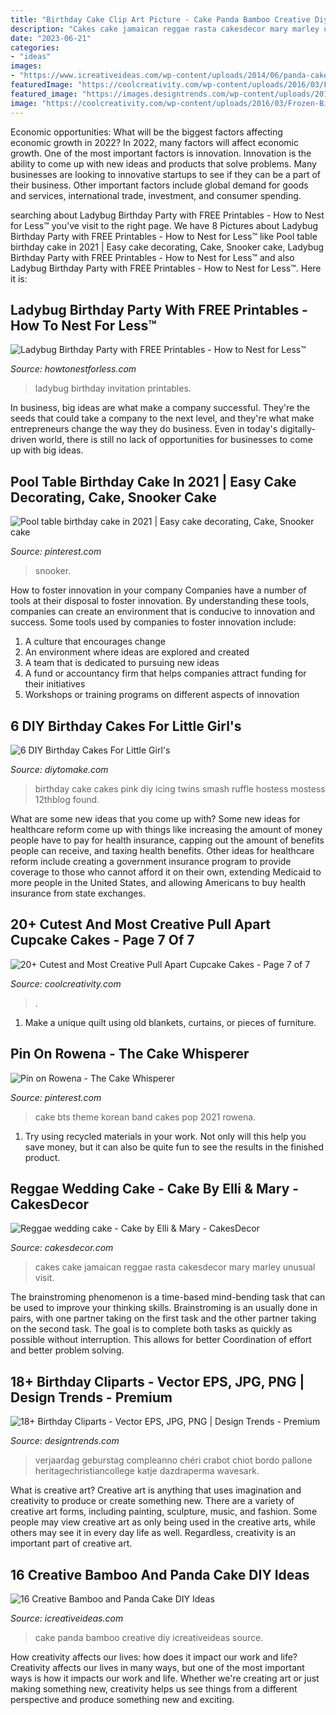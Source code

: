 ```yaml
---
title: "Birthday Cake Clip Art Picture - Cake Panda Bamboo Creative Diy Icreativeideas Source"
description: "Cakes cake jamaican reggae rasta cakesdecor mary marley unusual visit"
date: "2023-06-21"
categories:
- "ideas"
images:
- "https://www.icreativeideas.com/wp-content/uploads/2014/06/panda-cake-15.jpg"
featuredImage: "https://coolcreativity.com/wp-content/uploads/2016/03/Frozen-Birthday-Cake.jpg"
featured_image: "https://images.designtrends.com/wp-content/uploads/2016/11/07165532/Dog-Birthday-Clipart.jpg"
image: "https://coolcreativity.com/wp-content/uploads/2016/03/Frozen-Birthday-Cake.jpg"
---
```



Economic opportunities: What will be the biggest factors affecting economic growth in 2022?
In 2022, many factors will affect economic growth. One of the most important factors is innovation. Innovation is the ability to come up with new ideas and products that solve problems. Many businesses are looking to innovative startups to see if they can be a part of their business. Other important factors include global demand for goods and services, international trade, investment, and consumer spending.

	

		
searching about Ladybug Birthday Party with FREE Printables - How to Nest for Less™ you've visit to the right page. We have 8 Pictures about Ladybug Birthday Party with FREE Printables - How to Nest for Less™ like Pool table birthday cake in 2021 | Easy cake decorating, Cake, Snooker cake, Ladybug Birthday Party with FREE Printables - How to Nest for Less™ and also Ladybug Birthday Party with FREE Printables - How to Nest for Less™. Here it is:
		
    
## Ladybug Birthday Party With FREE Printables - How To Nest For Less™

<img loading=lazy src="https://howtonestforless.com/wp-content/uploads/2012/03/ladybug-birthday-invitation-428x600.jpg" onerror="this.onerror=null;this.src='https://tse3.mm.bing.net/th?id=OIP.bQPGnRsg-NH9M0_BU9HD1AAAAA&amp;pid=15.1';" alt="Ladybug Birthday Party with FREE Printables - How to Nest for Less™">

_Source: howtonestforless.com_

>ladybug birthday invitation printables. 

	

In business, big ideas are what make a company successful. They're the seeds that could take a company to the next level, and they're what make entrepreneurs change the way they do business. Even in today's digitally-driven world, there is still no lack of opportunities for businesses to come up with big ideas.

    
## Pool Table Birthday Cake In 2021 | Easy Cake Decorating, Cake, Snooker Cake

<img loading=lazy src="https://i.pinimg.com/736x/22/a6/9e/22a69e882ff4918d6fbe2bc89e77b88f.jpg" onerror="this.onerror=null;this.src='https://tse3.mm.bing.net/th?id=OIP.AGyKTU7OW5sNyiP9qTvhsQHaJ3&amp;pid=15.1';" alt="Pool table birthday cake in 2021 | Easy cake decorating, Cake, Snooker cake">

_Source: pinterest.com_

>snooker. 

	

How to foster innovation in your company
Companies have a number of tools at their disposal to foster innovation. By understanding these tools, companies can create an environment that is conducive to innovation and success. 
Some tools used by companies to foster innovation include: 

1. A culture that encourages change 
2. An environment where ideas are explored and created 
3. A team that is dedicated to pursuing new ideas 
4. A fund or accountancy firm that helps companies attract funding for their initiatives 
5. Workshops or training programs on different aspects of innovation 

    
## 6 DIY Birthday Cakes For Little Girl&#039;s

<img loading=lazy src="https://www.diytomake.com/wp-content/uploads/2015/09/pink-ruffle-smash-cake.jpg" onerror="this.onerror=null;this.src='https://tse1.mm.bing.net/th?id=OIP.H8iezy0lEMbNazfwgONTRAHaLH&amp;pid=15.1';" alt="6 DIY Birthday Cakes For Little Girl&#039;s">

_Source: diytomake.com_

>birthday cake cakes pink diy icing twins smash ruffle hostess mostess 12thblog found. 

	

What are some new ideas that you come up with?
Some new ideas for healthcare reform come up with things like increasing the amount of money people have to pay for health insurance, capping out the amount of benefits people can receive, and taxing health benefits. Other ideas for healthcare reform include creating a government insurance program to provide coverage to those who cannot afford it on their own, extending Medicaid to more people in the United States, and allowing Americans to buy health insurance from state exchanges.

    
## 20+ Cutest And Most Creative Pull Apart Cupcake Cakes - Page 7 Of 7

<img loading=lazy src="https://coolcreativity.com/wp-content/uploads/2016/03/Frozen-Birthday-Cake.jpg" onerror="this.onerror=null;this.src='https://tse1.mm.bing.net/th?id=OIP.B5hB8Ye79vKiqaeqbxPhygHaNK&amp;pid=15.1';" alt="20+ Cutest and Most Creative Pull Apart Cupcake Cakes - Page 7 of 7">

_Source: coolcreativity.com_

>. 

	

1. Make a unique quilt using old blankets, curtains, or pieces of furniture.

    
## Pin On Rowena - The Cake Whisperer

<img loading=lazy src="https://i.pinimg.com/736x/c7/34/d1/c734d14b8d2eb17f5f971d3ff0fa7331.jpg" onerror="this.onerror=null;this.src='https://tse3.mm.bing.net/th?id=OIP.WDLTJi9SugDyFzLaI35exAHaJ3&amp;pid=15.1';" alt="Pin on Rowena - The Cake Whisperer">

_Source: pinterest.com_

>cake bts theme korean band cakes pop 2021 rowena. 

	

1) Try using recycled materials in your work. Not only will this help you save money, but it can also be quite fun to see the results in the finished product.

    
## Reggae Wedding Cake - Cake By Elli &amp; Mary - CakesDecor

<img loading=lazy src="https://pic.cakesdecor.com/m/rpnwnhubwczhe5crgmf7.jpg" onerror="this.onerror=null;this.src='https://tse3.mm.bing.net/th?id=OIP.lt5BUr--PHAykEX4Ooog7QHaLH&amp;pid=15.1';" alt="Reggae wedding cake - Cake by Elli &amp; Mary - CakesDecor">

_Source: cakesdecor.com_

>cakes cake jamaican reggae rasta cakesdecor mary marley unusual visit. 

	

The brainstroming phenomenon is a time-based mind-bending task that can be used to improve your thinking skills. Brainstroming is an usually done in pairs, with one partner taking on the first task and the other partner taking on the second task. The goal is to complete both tasks as quickly as possible without interruption. This allows for better Coordination of effort and better problem solving.

    
## 18+ Birthday Cliparts - Vector EPS, JPG, PNG | Design Trends - Premium

<img loading=lazy src="https://images.designtrends.com/wp-content/uploads/2016/11/07165532/Dog-Birthday-Clipart.jpg" onerror="this.onerror=null;this.src='https://tse4.mm.bing.net/th?id=OIP.zEJFWRvHw4ktUchCt2MOrAHaKH&amp;pid=15.1';" alt="18+ Birthday Cliparts - Vector EPS, JPG, PNG | Design Trends - Premium">

_Source: designtrends.com_

>verjaardag geburstag compleanno chéri crabot chiot bordo pallone heritagechristiancollege katje dazdraperma wavesark. 

	

What is creative art?
Creative art is anything that uses imagination and creativity to produce or create something new. There are a variety of creative art forms, including painting, sculpture, music, and fashion. Some people may view creative art as only being used in the creative arts, while others may see it in every day life as well. Regardless, creativity is an important part of creative art.

    
## 16 Creative Bamboo And Panda Cake DIY Ideas

<img loading=lazy src="https://www.icreativeideas.com/wp-content/uploads/2014/06/panda-cake-15.jpg" onerror="this.onerror=null;this.src='https://tse4.mm.bing.net/th?id=OIP.7QRNxpjVD94pFsSxLuMflQHaJ7&amp;pid=15.1';" alt="16 Creative Bamboo and Panda Cake DIY Ideas">

_Source: icreativeideas.com_

>cake panda bamboo creative diy icreativeideas source. 

	

How creativity affects our lives: how does it impact our work and life?
Creativity affects our lives in many ways, but one of the most important ways is how it impacts our work and life. Whether we're creating art or just making something new, creativity helps us see things from a different perspective and produce something new and exciting.

